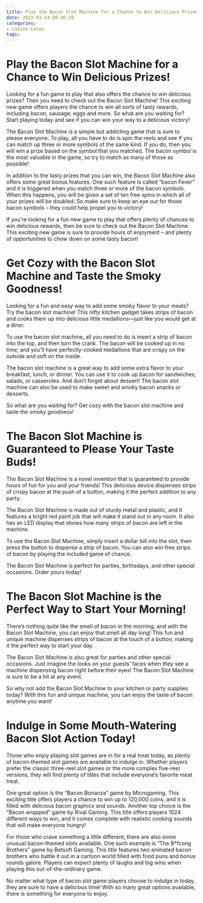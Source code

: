 ```yaml
---
title: Play the Bacon Slot Machine for a Chance to Win Delicious Prizes!
date: 2023-01-14 08:36:29
categories:
- Casino Letou
tags:
---
```



#  Play the Bacon Slot Machine for a Chance to Win Delicious Prizes!

Looking for a fun game to play that also offers the chance to win delicious prizes? Then you need to check out the Bacon Slot Machine! This exciting new game offers players the chance to win all sorts of tasty rewards, including bacon, sausage, eggs and more. So what are you waiting for? Start playing today and see if you can win your way to a delicious victory!

The Bacon Slot Machine is a simple but addicting game that is sure to please everyone. To play, all you have to do is spin the reels and see if you can match up three or more symbols of the same kind. If you do, then you will win a prize based on the symbol that you matched. The bacon symbol is the most valuable in the game, so try to match as many of those as possible!

In addition to the tasty prizes that you can win, the Bacon Slot Machine also offers some great bonus features. One such feature is called “bacon Fever” and it is triggered when you match three or more of the bacon symbols. When this happens, you will be given a set of ten free spins in which all of your prizes will be doubled. So make sure to keep an eye out for those bacon symbols – they could help propel you to victory!

If you’re looking for a fun new game to play that offers plenty of chances to win delicious rewards, then be sure to check out the Bacon Slot Machine. This exciting new game is sure to provide hours of enjoyment – and plenty of opportunities to chow down on some tasty bacon!

#  Get Cozy with the Bacon Slot Machine and Taste the Smoky Goodness!

Looking for a fun and easy way to add some smoky flavor to your meals? Try the bacon slot machine! This nifty kitchen gadget takes strips of bacon and cooks them up into delicious little medallions—just like you would get at a diner.

To use the bacon slot machine, all you need to do is insert a strip of bacon into the top, and then turn the crank. The bacon will be cooked up in no time, and you’ll have perfectly-cooked medallions that are crispy on the outside and soft on the inside.

The bacon slot machine is a great way to add some extra flavor to your breakfast, lunch, or dinner. You can use it to cook up bacon for sandwiches, salads, or casseroles. And don’t forget about dessert! The bacon slot machine can also be used to make sweet and smoky bacon snacks or desserts.

So what are you waiting for? Get cozy with the bacon slot machine and taste the smoky goodness!

#  The Bacon Slot Machine is Guaranteed to Please Your Taste Buds!

The Bacon Slot Machine is a novel invention that is guaranteed to provide hours of fun for you and your friends! This delicious device dispenses strips of crispy bacon at the push of a button, making it the perfect addition to any party.

The Bacon Slot Machine is made out of sturdy metal and plastic, and it features a bright red paint job that will make it stand out in any room. It also has an LED display that shows how many strips of bacon are left in the machine.

To use the Bacon Slot Machine, simply insert a dollar bill into the slot, then press the button to dispense a strip of bacon. You can also win free strips of bacon by playing the included game of chance.

The Bacon Slot Machine is perfect for parties, birthsdays, and other special occasions. Order yours today!

#  The Bacon Slot Machine is the Perfect Way to Start Your Morning!

There’s nothing quite like the smell of bacon in the morning, and with the Bacon Slot Machine, you can enjoy that smell all day long! This fun and unique machine dispenses strips of bacon at the touch of a button, making it the perfect way to start your day.

The Bacon Slot Machine is also great for parties and other special occasions. Just imagine the looks on your guests’ faces when they see a machine dispensing bacon right before their eyes! The Bacon Slot Machine is sure to be a hit at any event.

So why not add the Bacon Slot Machine to your kitchen or party supplies today? With this fun and unique machine, you can enjoy the taste of bacon anytime you want!

#  Indulge in Some Mouth-Watering Bacon Slot Action Today!

Those who enjoy playing slot games are in for a real treat today, as plenty of bacon-themed slot games are available to indulge in. Whether players prefer the classic three-reel slot games or the more complex five-reel versions, they will find plenty of titles that include everyone’s favorite meat treat.

One great option is the “Bacon Bonanza” game by Microgaming. This exciting title offers players a chance to win up to 120,000 coins, and it is filled with delicious bacon graphics and sounds. Another top choice is the “Bacon wrapped” game by Rival Gaming. This title offers players 1024 different ways to win, and it comes complete with realistic cooking sounds that will make everyone hungry!

For those who crave something a little different, there are also some unusual bacon-themed slots available. One such example is “The B*fcong Brothers” game by Betsoft Gaming. This title features two animated bacon brothers who battle it out in a cartoon world filled with food puns and bonus rounds galore. Players can expect plenty of laughs and big wins when playing this out-of-the-ordinary game.

No matter what type of bacon slot game players choose to indulge in today, they are sure to have a delicious time! With so many great options available, there is something for everyone to enjoy.